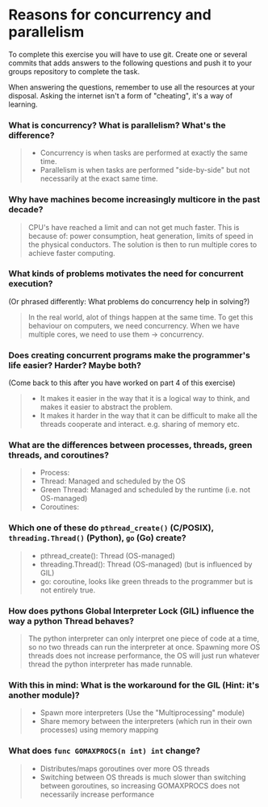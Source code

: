 # Reasons for concurrency and parallelism


To complete this exercise you will have to use git. Create one or several commits that adds answers to the following questions and push it to your groups repository to complete the task.

When answering the questions, remember to use all the resources at your disposal. Asking the internet isn't a form of "cheating", it's a way of learning.

 ### What is concurrency? What is parallelism? What's the difference?
 > - Concurrency is when tasks are performed at exactly the same time. 
 > - Parallelism is when tasks are performed "side-by-side" but not necessarily at the exact same time.
 
 ### Why have machines become increasingly multicore in the past decade?
 > CPU's have reached a limit and can not get much faster. This is because of: power consumption, heat generation, limits of speed in the physical conductors.
 The solution is then to run multiple cores to achieve faster computing.

 ### What kinds of problems motivates the need for concurrent execution?
 (Or phrased differently: What problems do concurrency help in solving?)
 > In the real world, alot of things happen at the same time. To get this behaviour on computers, we need concurrency.
 When we have multiple cores, we need to use them -> concurrency.
 
 ### Does creating concurrent programs make the programmer's life easier? Harder? Maybe both?
 (Come back to this after you have worked on part 4 of this exercise)
 > - It makes it easier in the way that it is a logical way to think, and makes it easier to abstract the problem.
 > - It makes it harder in the way that it can be difficult to make all the threads cooperate and interact. e.g. sharing of memory etc.
 
 ### What are the differences between processes, threads, green threads, and coroutines?
 > - Process: 
 > - Thread: Managed and scheduled by the OS
 > - Green Thread: Managed and scheduled by the runtime (i.e. not OS-managed)
 > - Coroutines:
 
 ### Which one of these do `pthread_create()` (C/POSIX), `threading.Thread()` (Python), `go` (Go) create?
 > - pthread_create(): Thread (OS-managed)
 > - threading.Thread(): Thread (OS-managed) (but is influenced by GIL)
 > - go: coroutine, looks like green threads to the programmer but is not entirely true.

 ### How does pythons Global Interpreter Lock (GIL) influence the way a python Thread behaves?
 > The python interpreter can only interpret one piece of code at a time, so no two threads can run the interpreter at once. Spawning more OS threads does not increase performance, the OS will just run whatever thread the python interpreter has made runnable.
 
 ### With this in mind: What is the workaround for the GIL (Hint: it's another module)?
 > - Spawn more interpreters (Use the "Multiprocessing" module)
 > - Share memory between the interpreters (which run in their own processes) using memory mapping
 
 ### What does `func GOMAXPROCS(n int) int` change? 
 > - Distributes/maps goroutines over more OS threads
 > - Switching between OS threads is much slower than switching between goroutines, so increasing GOMAXPROCS does not necessarily increase performance